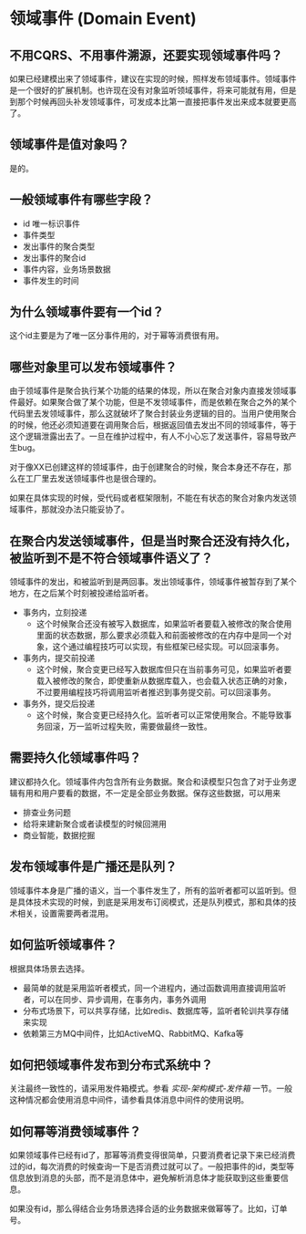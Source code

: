 # 领域事件 (Domain Event)


## 不用CQRS、不用事件溯源，还要实现领域事件吗？
如果已经建模出来了领域事件，建议在实现的时候，照样发布领域事件。领域事件是一个很好的扩展机制。也许现在没有对象监听领域事件，将来可能就有用，但是到那个时候再回头补发领域事件，可发成本比第一直接把事件发出来成本就要更高了。


## 领域事件是值对象吗？
是的。


## 一般领域事件有哪些字段？
* id 唯一标识事件
* 事件类型
* 发出事件的聚合类型
* 发出事件的聚合id
* 事件内容，业务场景数据
* 事件发生的时间


## 为什么领域事件要有一个id？
这个id主要是为了唯一区分事件用的，对于幂等消费很有用。


## 哪些对象里可以发布领域事件？
由于领域事件是聚合执行某个功能的结果的体现，所以在聚合对象内直接发领域事件最好。如果聚合做了某个功能，但是不发领域事件，而是依赖在聚合之外的某个代码里去发领域事件，那么这就破坏了聚合封装业务逻辑的目的。当用户使用聚合的时候，他还必须知道要在调用聚合后，根据返回值去发出不同的领域事件，等于这个逻辑泄露出去了。一旦在维护过程中，有人不小心忘了发送事件，容易导致产生bug。

对于像XX已创建这样的领域事件，由于创建聚合的时候，聚合本身还不存在，那么在工厂里去发送领域事件也是很合理的。

如果在具体实现的时候，受代码或者框架限制，不能在有状态的聚合对象内发送领域事件，那就没办法只能妥协了。

## 在聚合内发送领域事件，但是当时聚合还没有持久化，被监听到不是不符合领域事件语义了？
领域事件的发出，和被监听到是两回事。发出领域事件，领域事件被暂存到了某个地方，在之后某个时刻被投递给监听者。
* 事务内，立刻投递
  * 这个时候聚合还没有被写入数据库，如果监听者要载入被修改的聚合使用里面的状态数据，那么要求必须载入和前面被修改的在内存中是同一个对象，这个通过编程技巧可以实现，有些框架已经实现。可以回滚事务。
* 事务内，提交前投递
  * 这个时候，聚合变更已经写入数据库但只在当前事务可见，如果监听者要载入被修改的聚合，即使重新从数据库载入，也会载入状态正确的对象，不过要用编程技巧将调用监听者推迟到事务提交前。可以回滚事务。
* 事务外，提交后投递
  * 这个时候，聚合变更已经持久化。监听者可以正常使用聚合。不能导致事务回滚，万一监听过程失败，需要做最终一致性。



## 需要持久化领域事件吗？
建议都持久化。领域事件内包含所有业务数据。聚合和读模型只包含了对于业务逻辑有用和用户要看的数据，不一定是全部业务数据。保存这些数据，可以用来
* 排查业务问题
* 给将来建新聚合或者读模型的时候回溯用
* 商业智能，数据挖掘


## 发布领域事件是广播还是队列？
领域事件本身是广播的语义，当一个事件发生了，所有的监听者都可以监听到。但是具体技术实现的时候，到底是采用发布订阅模式，还是队列模式，那和具体的技术相关，设置需要两者混用。


## 如何监听领域事件？
根据具体场景去选择。
* 最简单的就是采用监听者模式，同一个进程内，通过函数调用直接调用监听者，可以在同步、异步调用，在事务内，事务外调用
* 分布式场景下，可以共享存储，比如redis、数据库等，监听者轮训共享存储来实现
* 依赖第三方MQ中间件，比如ActiveMQ、RabbitMQ、Kafka等


## 如何把领域事件发布到分布式系统中？
关注最终一致性的，请采用发件箱模式。参看 *实现-架构模式-发件箱* 一节。一般这种情况都会使用消息中间件，请参看具体消息中间件的使用说明。

## 如何幂等消费领域事件？
如果领域事件已经有id了，那幂等消费变得很简单，只要消费者记录下来已经消费过的id，每次消费的时候查询一下是否消费过就可以了。一般把事件的id，类型等信息放到消息的头部，而不是消息体中，避免解析消息体才能获取到这些重要信息。

如果没有id，那么得结合业务场景选择合适的业务数据来做幂等了。比如，订单号。